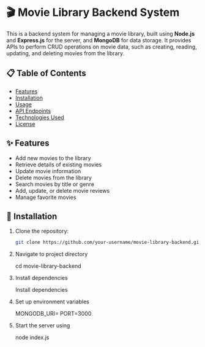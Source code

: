 # 🎬 Movie Library Backend System

This is a backend system for managing a movie library, built using **Node.js** and **Express.js** for the server, and **MongoDB** for data storage. It provides APIs to perform CRUD operations on movie data, such as creating, reading, updating, and deleting movies from the library.

## 📋 Table of Contents

- [Features](#features)
- [Installation](#installation)
- [Usage](#usage)
- [API Endpoints](#api-endpoints)
- [Technologies Used](#technologies-used)
- [License](#license)

## ✨ Features

- Add new movies to the library
- Retrieve details of existing movies
- Update movie information
- Delete movies from the library
- Search movies by title or genre
- Add, update, or delete movie reviews
- Manage favorite movies

## 🚀 Installation

1. Clone the repository:

   ```bash
   git clone https://github.com/your-username/movie-library-backend.git

2. Navigate to project directory

    cd movie-library-backend

3. Install dependencies

    Install dependencies

4. Set up environment variables

    MONGODB_URI=<your-mongodb-connection-string>
    PORT=3000

5. Start the server using

    node index.js


